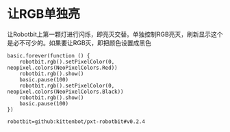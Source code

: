 # 让RGB单独亮

让Robotbit上第一颗灯进行闪烁，即亮灭交替。单独控制RGB亮灭，刷新显示这个是必不可少的。如果要让RGB灭，即把颜色设置成黑色

```blocks
basic.forever(function () {
    robotbit.rgb().setPixelColor(0, neopixel.colors(NeoPixelColors.Red))
    robotbit.rgb().show()
    basic.pause(100)
    robotbit.rgb().setPixelColor(0, neopixel.colors(NeoPixelColors.Black))
    robotbit.rgb().show()
    basic.pause(100)
})
```

```package
robotbit=github:kittenbot/pxt-robotbit#v0.2.4
```
